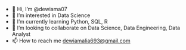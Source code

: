 - 👋 Hi, I’m @dewiama07
- 👀 I’m interested in Data Science
- 🌱 I’m currently learning Python, SQL, R
- 💞️ I’m looking to collaborate on Data Science, Data Engineering, Data Analyst
- 📫 How to reach me dewiamalia693@gmail.com

<!---
dewiama07/dewiama07 is a ✨ special ✨ repository because its `README.md` (this file) appears on your GitHub profile.
You can click the Preview link to take a look at your changes.
--->
